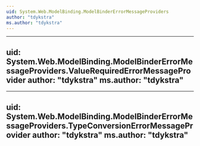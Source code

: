 ```yaml
---
uid: System.Web.ModelBinding.ModelBinderErrorMessageProviders
author: "tdykstra"
ms.author: "tdykstra"
---
```


---
uid: System.Web.ModelBinding.ModelBinderErrorMessageProviders.ValueRequiredErrorMessageProvider
author: "tdykstra"
ms.author: "tdykstra"
---

---
uid: System.Web.ModelBinding.ModelBinderErrorMessageProviders.TypeConversionErrorMessageProvider
author: "tdykstra"
ms.author: "tdykstra"
---
